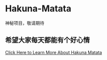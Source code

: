 # Hakuna-Matata
神秘项目，敬请期待

## 希望大家每天都能有个好心情
[Click Here to Learn More About Hakuna Matata](https://www.youtube.com/watch?v=v34w65U98gI)
